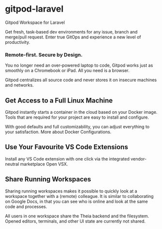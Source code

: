 # gitpod-laravel

Gitpod Workspace for Laravel

Get fresh, task-based dev environments for any issue, branch and merge/pull request. Enter true GitOps and experience a new level of productivity.

### Remote-first. Secure by Design.

You no longer need an over-powered laptop to code, Gitpod works just as smoothly on a Chromebook or iPad. All you need is a browser.

Gitpod centralizes all source code and never stores it on insecure machines and networks.

## Get Access to a Full Linux Machine

Gitpod instantly starts a container in the cloud based on your Docker image. Tools that are required for your project are easy to install and configure.

With good defaults and full customizability, you can adjust everything to your satisfaction. More about Docker Configurations.

## Use Your Favourite VS Code Extensions

Install any VS Code extension with one click via the integrated vendor-neutral marketplace Open VSX.

## Share Running Workspaces

Sharing running workspaces makes it possible to quickly look at a workspace together with a (remote) colleague. It is similar to collaborating on Google Docs, in that you can see who is online and look at the same code and processes.

All users in one workspace share the Theia backend and the filesystem. Opened editors, terminals, and other UI state are currently not shared.

